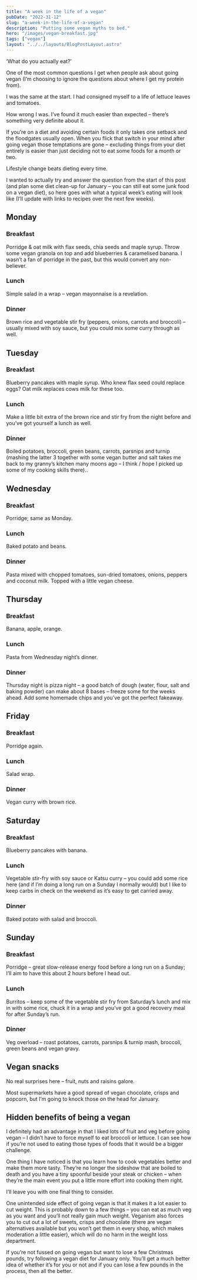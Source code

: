 ```yaml
---
title: "A week in the life of a vegan"
pubDate: "2022-31-12"
slug: "a-week-in-the-life-of-a-vegan"
description: "Putting some vegan myths to bed."
hero: "/images/vegan-breakfast.jpg"
tags: ["vegan"]
layout: "../../layouts/BlogPostLayout.astro"
---
```


‘What do you actually eat?’

One of the most common questions I get when people ask about going vegan (I’m choosing to ignore the questions about where I get my protein from).

I was the same at the start. I had consigned myself to a life of lettuce leaves and tomatoes.

How wrong I was. I’ve found it much easier than expected – there’s something very definite about it. 

If you’re on a diet and avoiding certain foods it only takes one setback and the floodgates usually open. When you flick that switch in your mind after going vegan those temptations are gone – excluding things from your diet entirely is easier than just deciding not to eat some foods for a month or two.

Lifestyle change beats dieting every time.

I wanted to actually try and answer the question from the start of this post (and plan some diet clean-up for January – you can still eat some junk food on a vegan diet), so here goes with what a typical week’s eating will look like (I’ll update with links to recipes over the next few weeks).

## Monday
### Breakfast
Porridge & oat milk with flax seeds, chia seeds and maple syrup. Throw some vegan granola on top and add blueberries & caramelised banana. I wasn’t a fan of porridge in the past, but this would convert any non-believer.

### Lunch
Simple salad in a wrap – vegan mayonnaise is a revelation.

### Dinner
Brown rice and vegetable stir fry (peppers, onions, carrots and broccoli) – usually mixed with soy sauce, but you could mix some curry through as well.

## Tuesday
### Breakfast
Blueberry pancakes with maple syrup. Who knew flax seed could replace eggs? Oat milk replaces cows milk for these too.

### Lunch
Make a little bit extra of the brown rice and stir fry from the night before and you’ve got yourself a lunch as well.

### Dinner
Boiled potatoes, broccoli, green beans, carrots, parsnips and turnip (mashing the latter 3 together with some vegan butter and salt takes me back to my granny’s kitchen many moons ago – I think / hope I picked up some of my cooking skills there)..

## Wednesday
### Breakfast
Porridge; same as Monday.

### Lunch
Baked potato and beans.

### Dinner
Pasta mixed with chopped tomatoes, sun-dried tomatoes, onions, peppers and coconut milk. Topped with a little vegan cheese.

## Thursday
### Breakfast
Banana, apple, orange.

### Lunch
Pasta from Wednesday night’s dinner.

### Dinner
Thursday night is pizza night – a good batch of dough (water, flour, salt and baking powder) can make about 8 bases – freeze some for the weeks ahead. Add some homemade chips and you’ve got the perfect fakeaway.

## Friday
### Breakfast
Porridge again.

### Lunch
Salad wrap.

### Dinner
Vegan curry with brown rice.

## Saturday
### Breakfast
Blueberry pancakes with banana.

### Lunch
Vegetable stir-fry with soy sauce or Katsu curry – you could add some rice here (and if I’m doing a long run on a Sunday I normally would) but I like to keep carbs in check on the weekend as it’s easy to get carried away.

### Dinner
Baked potato with salad and broccoli.

## Sunday
### Breakfast
Porridge – great slow-release energy food before a long run on a Sunday; I’ll aim to have this about 2 hours before I head out.

### Lunch
Burritos – keep some of the vegetable stir fry from Saturday’s lunch and mix in with some rice, chuck it in a wrap and you’ve got a good recovery meal for after Sunday’s run.

### Dinner
Veg overload – roast potatoes, carrots, parsnips & turnip mash, broccoli, green beans and vegan gravy.

## Vegan snacks
No real surprises here – fruit, nuts and raisins galore.

Most supermarkets have a good spread of vegan chocolate, crisps and popcorn, but I’m going to knock those on the head for January.

## Hidden benefits of being a vegan
I definitely had an advantage in that I liked lots of fruit and veg before going vegan – I didn’t have to force myself to eat broccoli or lettuce. I can see how if you’re not used to eating those types of foods that it would be a bigger challenge.

One thing I have noticed is that you learn how to cook vegetables better and make them more tasty. They’re no longer the sideshow that are boiled to death and you have a tiny spoonful beside your steak or chicken – when they’re the main event you put a little more effort into cooking them right. 

I’ll leave you with one final thing to consider.

One unintended side effect of going vegan is that it makes it a lot easier to cut weight. This is probably down to a few things – you can eat as much veg as you want and you’ll not really gain much weight. Veganism also forces you to cut out a lot of sweets, crisps and chocolate (there are vegan alternatives available but you won’t get them in every shop, which makes moderation a little easier), which will do no harm in the weight loss department.

If you’re not fussed on going vegan but want to lose a few Christmas pounds, try following a vegan diet for January only. You’ll get a much better idea of whether it’s for you or not and if you can lose a few pounds in the process, then all the better.
